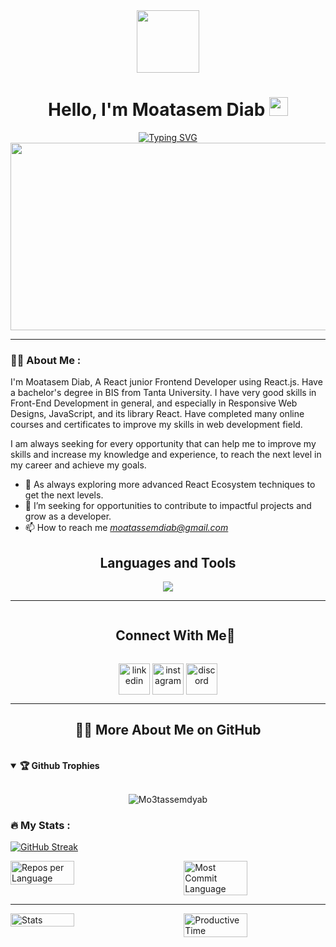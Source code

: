 <div id="header" align="center">
  <img src="https://media.giphy.com/media/xBTSwCTFkgfcdTjHMz/giphy.gif" width="100"/>
</div>
<div id="badges" align="center">
  <h1>
    Hello, I'm Moatasem Diab
    <img src="https://media.giphy.com/media/hvRJCLFzcasrR4ia7z/giphy.gif" width="30px"/>
  </h1>
<a href="https://git.io/typing-svg"><img src="https://readme-typing-svg.herokuapp.com?font=Fira+Code&size=22&duration=3000&pause=500&color=F76327&width=435&lines=A+Passionate+React+Frontend++Developer.;with+1%2B+Year+of+Experience" alt="Typing SVG" /></a>

  <div align="center">
    <img src="https://media.giphy.com/media/dWesBcTLavkZuG35MI/giphy.gif" width="600" height="300"/>
  </div>
  </div>
  
  ---

### :man_technologist: About Me :
I'm Moatasem Diab, A React junior Frontend Developer using React.js. Have a bachelor's degree in BIS from Tanta University. I have very good skills in Front-End Development in general, and especially in Responsive Web Designs, JavaScript, and its library React. Have completed many online courses and certificates to improve my skills in web development field.

I am always seeking for every opportunity that can help me to improve my skills and increase my knowledge and experience, to reach the next level in my career and achieve my goals.

- 🌱 As always exploring more advanced React Ecosystem techniques to get the next levels.
- 💼 I’m seeking for opportunities to contribute to impactful projects and grow as a developer.
- 📫 How to reach me *moatassemdiab@gmail.com*


<div>
    <h2 align="center">Languages and Tools</h2>
<p align="center">
  <a href="https://skillicons.dev">
    <img src="https://skillicons.dev/icons?i=git,cpp,css,discord,pug,figma,firebase,github,html,java,js,jquery,md,materialui,sass,nextjs,postman,react,redux,tailwind,ts,vscode,npm,vite,vercel,netlify,linkedin&perline=14" />
  </a>
</p>

  ---
  <div id="user-content-toc">
  <ul align="center">
    <summary><h2 style="display: inline-block">Connect With Me🤝</h2></summary>
  </ul>
</div>
<!--icons and links-->
<p align="center">
<a href="https://www.linkedin.com/in/moatasemdiab8/" target="blank"><img align="center" src="https://user-images.githubusercontent.com/88904952/234979284-68c11d7f-1acc-4f0c-ac78-044e1037d7b0.png" alt="linkedin" height="50" width="50" /></a>
<a href="https://www.instagram.com/nishant.jangir.1010/" target="blank"><img align="center" src="https://user-images.githubusercontent.com/88904952/234981169-2dd1e58f-4b7e-468c-8213-034ba62156c3.png" alt="instagram" height="50" width="50" /></a>
<a href="https://github.com/Mo3tassemdyab" target="blank"><img align="center" src="https://user-images.githubusercontent.com/88904952/234982627-019fd336-6248-453c-9b05-97c13fd1d207.png" alt="discord" height="50" width="50" /></a>
</p>

---

<h2 align="center">👨‍💻 More About Me on GitHub</h2>
<br>

<details open>
<summary><b>🏆 Github Trophies</b></summary>
<br>
<p align="center">
<img src="https://github-profile-trophy.vercel.app/?username=Mo3tassemdyab&theme=radical&no-frame=true&no-bg=true" alt="Mo3tassemdyab" />
</p>
</details>

### :fire: My Stats :
[![GitHub Streak](https://github-readme-streak-stats.herokuapp.com?user=Mo3tassemdyab)](https://git.io/streak-stats)


<div style="display: flex; justify-content: space-between;">
  <img src="https://github-profile-summary-cards.vercel.app/api/cards/repos-per-language?username=Mo3tassemdyab&theme=github_dark" alt="Repos per Language" style="width: 45%; margin-right: 10px;">
  <img src="https://github-profile-summary-cards.vercel.app/api/cards/most-commit-language?username=Mo3tassemdyab&theme=github_dark" alt="Most Commit Language" style="width: 45%;">
</div>

---
<div style="display: flex; justify-content: space-between;">
  <img src="https://github-profile-summary-cards.vercel.app/api/cards/stats?username=Mo3tassemdyab&theme=github_dark" alt="Stats" style="width: 45%; margin-right: 10px;">
  <img src="https://github-profile-summary-cards.vercel.app/api/cards/productive-time?username=Mo3tassemdyab&theme=github_dark&utcOffset=8" alt="Productive Time" style="width: 45%;">
</div>
